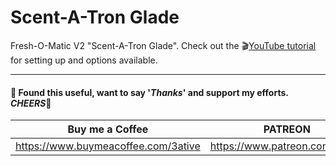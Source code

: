 # Scent-A-Tron Glade

Fresh-O-Matic V2 "Scent-A-Tron Glade". Check out the 🎬[YouTube tutorial](https://youtu.be/gmUkuQgKljo) for setting up and options available.

___

#### 💖 Found this useful, want to say '*Thanks*' and support my efforts. *CHEERS*🍺
| Buy me a Coffee | PATREON |
|-----------------|---------|
| https://www.buymeacoffee.com/3ative | https://www.patreon.com/3ative |
